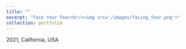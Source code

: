 ```yaml
---
title: ""
excerpt: "Face Your Fear<br/><img src='/images/facing_fear.png'>"
collection: portfolio
---
```


2021, California, USA

